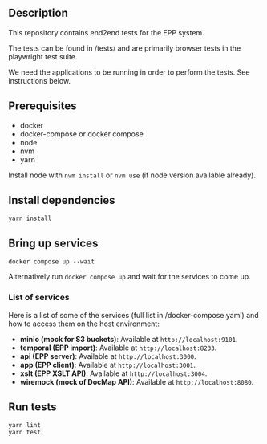 ## Description

This repository contains end2end tests for the EPP system.

The tests can be found in /tests/ and are primarily browser tests in the playwright test suite.

We need the applications to be running in order to perform the tests. See instructions below.

## Prerequisites

- docker
- docker-compose or docker compose
- node
- nvm
- yarn

Install node with `nvm install` or `nvm use` (if node version available already).

## Install dependencies

```
yarn install
```

## Bring up services

```
docker compose up --wait
```

Alternatively run `docker compose up` and wait for the services to come up.

### List of services

Here is a list of some of the services (full list in /docker-compose.yaml) and how to access them on the host environment:

- **minio (mock for S3 buckets)**: Available at `http://localhost:9101`.
- **temporal (EPP import)**: Available at `http://localhost:8233`.
- **api (EPP server)**: Available at `http://localhost:3000`.
- **app (EPP client)**: Available at `http://localhost:3001`.
- **xslt (EPP XSLT API)**: Available at `http://localhost:3004`.
- **wiremock (mock of DocMap API)**: Available at `http://localhost:8080`.

## Run tests

```
yarn lint
yarn test
```
